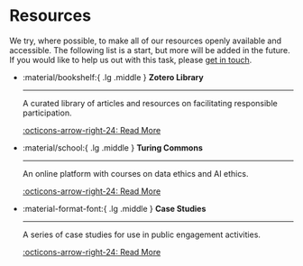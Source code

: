 # Resources

We try, where possible, to make all of our resources openly available and accessible.
The following list is a start, but more will be added in the future.
If you would like to help us out with this task, please [get in touch](mailto:facilitatingresponsibleparticipationIG@turing.ac.uk).

<div class="grid cards" markdown>

-   :material/bookshelf:{ .lg .middle } __Zotero Library__

    ---

    A curated library of articles and resources on facilitating responsible participation.

    [:octicons-arrow-right-24: Read More](zotero.md)

-   :material/school:{ .lg .middle } __Turing Commons__

    ---

    An online platform with courses on data ethics and AI ethics.

    [:octicons-arrow-right-24: Read More](turing-commons.md)

-   :material-format-font:{ .lg .middle } __Case Studies__

    ---

    A series of case studies for use in public engagement activities. 

    [:octicons-arrow-right-24: Read More](case-studies.md)

</div>